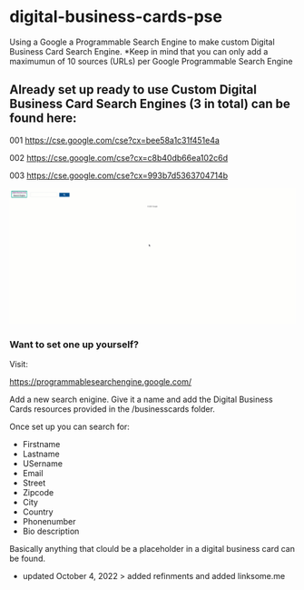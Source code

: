 # digital-business-cards-pse
Using a Google a Programmable Search Engine to make custom Digital Business Card Search Engine.
*Keep in mind that you can only add a maximumun of 10 sources (URLs) per Google Programmable Search Engine


## Already set up ready to use Custom Digital Business Card Search Engines (3 in total) can be found here:

001 https://cse.google.com/cse?cx=bee58a1c31f451e4a

002 https://cse.google.com/cse?cx=c8b40db66ea102c6d

003 https://cse.google.com/cse?cx=993b7d5363704714b


![Example search by Firstname](https://github.com/Dutchosintguy/digital-business-cards-pse/blob/main/example/businesscard-cse.gif)





### Want to set one up yourself?

Visit:

https://programmablesearchengine.google.com/

Add a new search enigine. Give it a name and add the Digital Business Cards resources provided in the /businesscards folder.

Once set up you can search for:

- Firstname
- Lastname
- USername
- Email
- Street
- Zipcode
- City
- Country
- Phonenumber 
- Bio description

Basically anything that clould be a placeholder in a digital business card can be found.

- updated October 4, 2022 > added refinments and added linksome.me

